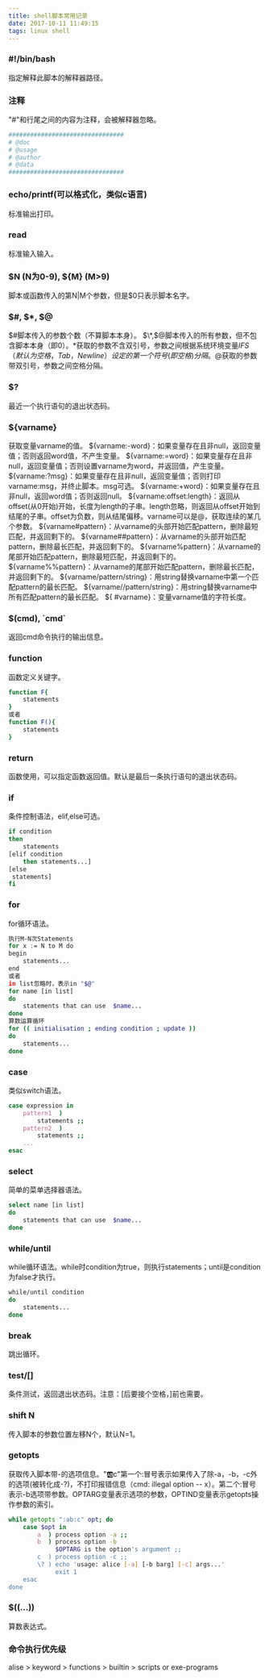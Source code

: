 ```yaml
---
title: shell脚本常用记录
date: 2017-10-11 11:49:15
tags: linux shell
---
```

### #!/bin/bash
指定解释此脚本的解释器路径。

### 注释
"#"和行尾之间的内容为注释，会被解释器忽略。
``` bash
################################
# @doc
# @usage
# @author
# @data
################################
```

### echo/printf(可以格式化，类似c语言)
标准输出打印。

### read
标准输入输入。

<!--- more --->

### $N (N为0-9), ${M} (M>9)
脚本或函数传入的第N|M个参数，但是$0只表示脚本名字。

### $#, $\*, $@
$#脚本传入的参数个数（不算脚本本身）。
$\*,$@脚本传入的所有参数，但不包含脚本本身（即$0）。$\*获取的参数不含双引号，参数之间根据系统环境变量$IFS（默认为空格，Tab，Newline）设定的第一个符号(即空格)分隔。$@获取的参数带双引号，参数之间空格分隔。

### $?
最近一个执行语句的退出状态码。

### ${varname}
获取变量varname的值。
${varname:-word}：如果变量存在且非null，返回变量值；否则返回word值，不产生变量。
${varname:=word}：如果变量存在且非null，返回变量值；否则设置varname为word，并返回值，产生变量。
${varname:?msg}：如果变量存在且非null，返回变量值；否则打印varname:msg，并终止脚本。msg可选。
${varname:+word}：如果变量存在且非null，返回word值；否则返回null。
${varname:offset:length}：返回从offset(从0开始)开始，长度为length的子串。length忽略，则返回从offset开始到结尾的子串。offset为负数，则从结尾偏移。varname可以是@，获取连续的某几个参数。
${varname#pattern}：从varname的头部开始匹配pattern，删除最短匹配，并返回剩下的。
${varname##pattern}：从varname的头部开始匹配pattern，删除最长匹配，并返回剩下的。
${varname%pattern}：从varname的尾部开始匹配pattern，删除最短匹配，并返回剩下的。
${varname%%pattern}：从varname的尾部开始匹配pattern，删除最长匹配，并返回剩下的。
${varname/pattern/string}：用string替换varname中第一个匹配pattern的最长匹配。
${varname//pattern/string}：用string替换varname中所有匹配pattern的最长匹配。
${ \#varname}：变量varname值的字符长度。

### $(cmd), \`cmd\`
返回cmd命令执行的输出信息。

### function
函数定义关键字。
``` bash
function F{
    statements
}
或者
function F(){
    statements
}
```
### return
函数使用，可以指定函数返回值。默认是最后一条执行语句的退出状态码。

### if
条件控制语法，elif,else可选。
``` bash
if condition
then
    statements
[elif condition
    then statements...]
[else
 statements]
fi
```

### for
for循环语法。
``` bash
执行M-N次Statements
for x := N to M do
begin
    statements...
end
或者
in list忽略时，表示in "$@"
for name [in list]
do
    statements that can use  $name...
done
算数运算循环
for (( initialisation ; ending condition ; update ))
do
    statements...
done

```

### case
类似switch语法。
``` bash
case expression in
    pattern1  )
        statements ;;
    pattern2  )
        statements ;;
    ...
esac
```

### select
简单的菜单选择器语法。
``` bash
select name [in list]
do
    statements that can use  $name...
done
```

### while/until
while循环语法。while时condition为true，则执行statements；until是condition为false才执行。
``` bash
while/until condition
do
    statements...
done
```
### break
跳出循环。

### test/[]
条件测试，返回退出状态码。注意：[后要接个空格，]前也需要。

### shift N
传入脚本的参数位置左移N个，默认N=1。

### getopts
获取传入脚本带-的选项信息。":ab:c"第一个:冒号表示如果传入了除-a，-b，-c外的选项(被转化成-?)，不打印报错信息（cmd: illegal option -- x）。第二个:冒号表示-b选项带参数。OPTARG变量表示选项的参数，OPTIND变量表示getopts操作参数的索引。
``` bash
while getopts ":ab:c" opt; do
    case $opt in
        a  ) process option -a ;;
        b  ) process option -b
             $OPTARG is the option's argument ;;
        c  ) process option -c ;;
        \? ) echo 'usage: alice [-a] [-b barg] [-c] args...'
             exit 1
    esac
done
```

### $((...))
算数表达式。

### 命令执行优先级
alise > keyword > functions > builtin > scripts or exe-programs
